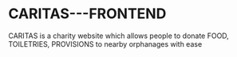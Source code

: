 # CARITAS---FRONTEND
CARITAS is a charity website which allows people to donate FOOD, TOILETRIES, PROVISIONS to nearby orphanages with ease
